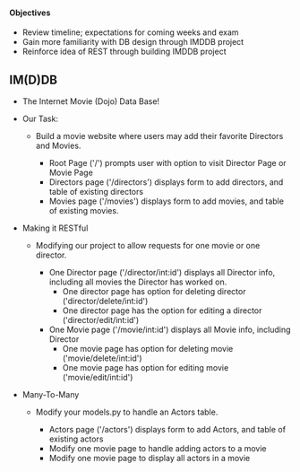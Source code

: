 #### Objectives
-   Review timeline; expectations for coming weeks and exam
-   Gain more familiarity with DB design through IMDDB project
-   Reinforce idea of REST through building IMDDB project

## IM(D)DB
-   The Internet Movie (Dojo) Data Base!

-   Our Task:
    -   Build a movie website where users may add their favorite Directors and Movies.

        -   Root Page ('/') prompts user with option to visit Director Page or Movie Page
        -   Directors page ('/directors') displays form to add directors, and table of existing directors
        -   Movies page ('/movies') displays form to add movies, and table of existing movies.

-   Making it RESTful
    -   Modifying our project to allow requests for one movie or one director.

        -   One Director page ('/director/int:id') displays all Director info, including all movies the Director has worked on.
            -   One director page has option for deleting director ('director/delete/int:id')
            -   One director page has the option for editing a director ('director/edit/int:id')
        -   One Movie page ('/movie/int:id') displays all Movie info, including Director
            -   One movie page has option for deleting movie ('movie/delete/int:id')
            -   One movie page has option for editing movie ('movie/edit/int:id')

-   Many-To-Many
    -   Modify your models.py to handle an Actors table.

        -   Actors page ('/actors') displays form to add Actors, and table of existing actors
        -   Modify one movie page to handle adding actors to a movie
        -   Modify one movie page to display all actors in a movie

